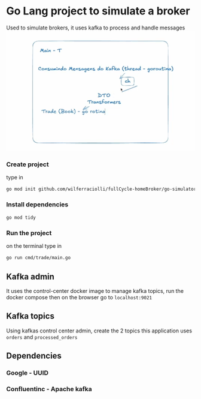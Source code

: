  # Go Lang project to simulate a broker
 Used to simulate brokers, it uses kafka to process and handle messages
 ![go and kafka.png](images/01-go-kafka.png)
 
 
 ### Create project
 type in 
 ```bash
 go mod init github.com/wilferraciolli/fullCycle-homeBroker/go-simulator               
 ```

 ### Install dependencies
 ```bash
 go mod tidy
 ```

### Run the project
on the terminal type in
```bash
go run cmd/trade/main.go
```

## Kafka admin
It uses the control-center docker image to manage kafka topics, run the docker compose then on the browser go to 
`localhost:9021`
## Kafka topics
Using kafkas control center admin, create the 2 topics this application uses `orders` and `processed_orders`

## Dependencies
### Google - UUID
### Confluentinc - Apache kafka 




